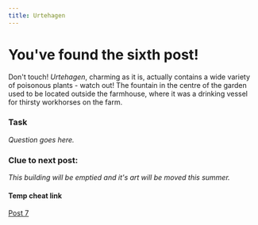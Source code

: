 ```yaml
---
title: Urtehagen
---
```


#  You've found the sixth post!

Don't touch! _Urtehagen_, charming as it is, actually contains a wide variety of poisonous plants - watch out! The fountain in the centre of the garden used to be located outside the farmhouse, where it was a drinking vessel for thirsty workhorses on the farm.

### Task

_Question goes here._

### Clue to next post:

_This building will be emptied and it's art will be moved this summer._

#### Temp cheat link
[Post 7](https://martiaos.github.io/47616d6c654d756e63684d757365756d/)
